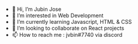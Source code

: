 - 👋 Hi, I’m Jubin Jose
- 👀 I’m interested in Web Development
- 🌱 I’m currently learning Javascript, HTML & CSS
- 💞️ I’m looking to collaborate on React projects
- 📫 How to reach me : jvbin#7740 via discord

<!---
jvbin/jvbin is a ✨ special ✨ repository because its `README.md` (this file) appears on your GitHub profile.
You can click the Preview link to take a look at your changes.
--->
